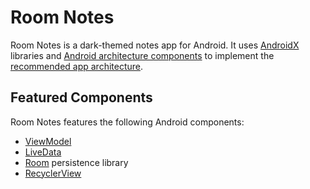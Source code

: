 # Room Notes

Room Notes is a dark-themed notes app for Android. It uses
[AndroidX](https://developer.android.com/jetpack/androidx/)
libraries and
[Android architecture components](https://developer.android.com/topic/libraries/architecture/)
to implement the
[recommended app architecture](https://developer.android.com/jetpack/docs/guide#recommended-app-arch).

## Featured Components

Room Notes features the following Android components:

- [ViewModel](https://developer.android.com/topic/libraries/architecture/viewmodel)
- [LiveData](https://developer.android.com/topic/libraries/architecture/livedata)
- [Room](https://developer.android.com/training/data-storage/room/index.html) persistence library
- [RecyclerView](https://developer.android.com/guide/topics/ui/layout/recyclerview#structure)
